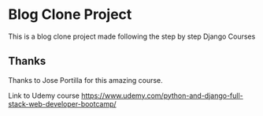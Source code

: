 # Blog Clone Project
This is a blog clone project made following the step by step Django Courses

## Thanks
Thanks to Jose Portilla for this amazing course. 

Link to Udemy course
<https://www.udemy.com/python-and-django-full-stack-web-developer-bootcamp/>
